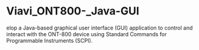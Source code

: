 # Viavi_ONT800-_Java-GUI
elop a Java-based graphical user interface (GUI) application to control and interact with the ONT-800 device using Standard Commands for Programmable Instruments (SCPI).
